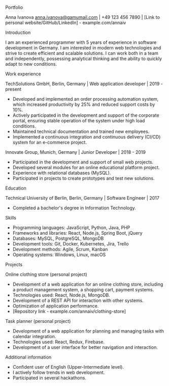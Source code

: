 Portfolio

Anna Ivanova
anna.ivanova@gamumail.com | +49 123 456 7890 | [Link to personal website/GitHub/LinkedIn] - example.com/annaiv

Introduction

I am an experienced programmer with 5 years of experience in software development in Germany. I am interested in modern web technologies and strive to create efficient and scalable solutions. I can work both in a team and independently, possessing analytical thinking and the ability to quickly adapt to new conditions.

Work experience

TechSolutions GmbH, Berlin, Germany | Web application developer | 2019 - present

* Developed and implemented an order processing automation system, which increased productivity by 25% and reduced support costs by 10%.
* Actively participated in the development and support of the corporate portal, ensuring stable operation of the system under high load conditions.
* Maintained technical documentation and trained new employees.
* Implemented a continuous integration and continuous delivery (CI/CD) system for an e-commerce project.

Innovate Group, Munich, Germany | Junior Developer | 2018 - 2019

* Participated in the development and support of small web projects.
* Developed several modules for an online educational platform project.
* Experience with relational databases (MySQL).
* Participated in projects to create prototypes and test new solutions.

Education

Technical University of Berlin, Berlin, Germany | Software Engineer | 2017

* Completed a bachelor's degree in Information Technology.

Skills

* Programming languages: JavaScript, Python, Java, PHP
* Frameworks and libraries: React, Node.js, Spring Boot, jQuery
* Databases: MySQL, PostgreSQL, MongoDB
* Development tools: Git, Docker, Kubernetes, Jira, Trello
* Development methods: Agile, Scrum, Kanban
* Operating systems: Windows, Linux, macOS

Projects

Online clothing store (personal project)

* Development of a web application for an online clothing store, including a product management system, a shopping cart, payment systems.
* Technologies used: React, Node.js, MongoDB.
* Development of a REST API for interaction with other systems.
* Optimization of application performance.
* [Repository link - example.com/annaiv/clothing-store]

Task planner (personal project)

* Development of a web application for planning and managing tasks with calendar integration.
* Technologies used: React, Redux, Firebase.
* Development of a user interface for better navigation and interaction.

Additional information

* Confident user of English (Upper-Intermediate level).
* I actively follow trends in web development.
* Participated in several hackathons.
